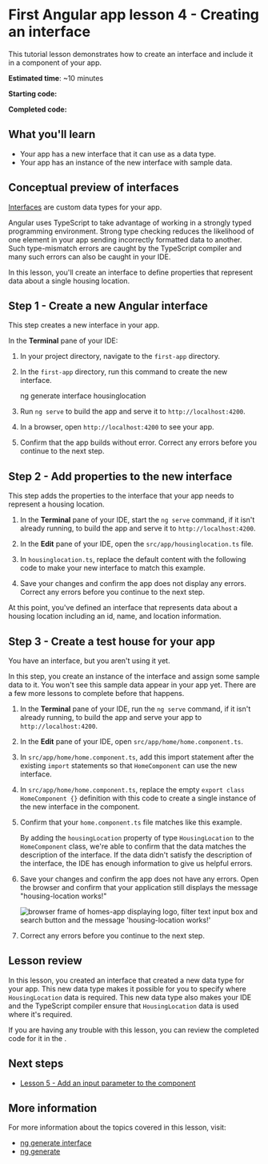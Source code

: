 # First Angular app lesson 4 - Creating an interface

This tutorial lesson demonstrates how to create an interface and include it in a component of your app.

**Estimated time**: ~10 minutes

**Starting code:** <live-example name="first-app-lesson-03"></live-example>

**Completed code:** <live-example name="first-app-lesson-04"></live-example>

## What you'll learn

* Your app has a new interface that it can use as a data type.
* Your app has an instance of the new interface with sample data.

## Conceptual preview of interfaces

[Interfaces](https://www.typescriptlang.org/docs/handbook/interfaces.html) are custom data types for your app.

Angular uses TypeScript to take advantage of working in a strongly typed programming environment.
Strong type checking reduces the likelihood of one element in your app sending incorrectly formatted data to another.
Such type-mismatch errors are caught by the TypeScript compiler and many such errors can also be caught in your IDE.

In this lesson, you'll create an interface to define properties that represent data about a single housing location.

## Step 1 - Create a new Angular interface

This step creates a new interface in your app.

In the **Terminal** pane of your IDE:

1. In your project directory, navigate to the `first-app` directory.

1. In the `first-app` directory, run this command to create the new interface.

   <code-example format="shell" language="shell">

   ng generate interface housinglocation

   </code-example>

1. Run `ng serve` to build the app and serve it to `http://localhost:4200`.

1. In a browser, open `http://localhost:4200` to see your app.

1. Confirm that the app builds without error.
   Correct any errors before you continue to the next step.

## Step 2 - Add properties to the new interface

This step adds the properties to the interface that your app needs to represent a housing location.

1. In the **Terminal** pane of your IDE, start the `ng serve` command, if it isn't already running, to build the app and serve it to `http://localhost:4200`.

1. In the **Edit** pane of your IDE, open the `src/app/housinglocation.ts` file.

1. In `housinglocation.ts`, replace the default content with the following code to make your new interface to match this example.

   <code-example header="Update src/app/housinglocation.ts to match this code" path="first-app-lesson-04/src/app/housinglocation.ts"></code-example>

1. Save your changes and confirm the app does not display any errors. Correct any errors before you continue to the next step.

At this point, you've defined an interface that represents data about a housing location including an id, name, and location information.

## Step 3 - Create a test house for your app

You have an interface, but you aren't using it yet.

In this step, you create an instance of the interface and assign some sample data to it.
You won't see this sample data appear in your app yet.
There are a few more lessons to complete before that happens.

1. In the **Terminal** pane of your IDE, run the `ng serve` command, if it isn't already running, to build the app and serve your app to `http://localhost:4200`.

1. In the **Edit** pane of your IDE, open `src/app/home/home.component.ts`.

1. In `src/app/home/home.component.ts`, add this import statement after the existing `import` statements so that `HomeComponent` can use the new interface.

   <code-example header="Import HomeComponent in src/app/home/home.component.ts" path="first-app-lesson-04/src/app/home/home.component.ts" region="housing-location-import"></code-example>

1. In `src/app/home/home.component.ts`, replace the empty `export class HomeComponent {}` definition with this code to create a single instance of the new interface in the component.

   <code-example header="Add sample data to src/app/home/home.component.ts" path="first-app-lesson-04/src/app/home/home.component.ts" region="only-house"></code-example>

1. Confirm that your `home.component.ts` file matches like this example.

   <code-example header="src/app/home/home.component.ts" path="first-app-lesson-04/src/app/home/home.component.ts"></code-example>

   By adding the `housingLocation` property of type `HousingLocation` to the `HomeComponent` class, we're able to confirm that the data matches the description of the interface. If the data didn't satisfy the description of the interface, the IDE has enough information to give us helpful errors.

1. Save your changes and confirm the app does not have any errors. Open the browser and confirm that your application still displays the message "housing-location works!"

   <section class="lightbox">
   <img alt="browser frame of homes-app displaying logo, filter text input box and search button and the message 'housing-location works!'" src="generated/images/guide/faa/homes-app-lesson-03-step-2.png">

   </section>

1. Correct any errors before you continue to the next step.

## Lesson review

In this lesson, you created an interface that created a new data type for your app.
This new data type makes it possible for you to specify where `HousingLocation` data is required.
This new data type also makes your IDE and the TypeScript compiler ensure that `HousingLocation` data is used where it's required.

If you are having any trouble with this lesson, you can review the completed code for it in the <live-example></live-example>.

## Next steps

* [Lesson 5 - Add an input parameter to the component](tutorial/first-app/first-app-lesson-05)

## More information

For more information about the topics covered in this lesson, visit:

<!-- vale Angular.Google_WordListSuggestions = NO -->

* [ng generate interface](cli/generate#interface-command)
* [ng generate](cli/generate)
